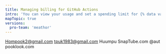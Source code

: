 ```yaml
---
title: Managing billing for GitHub Actions
intro: 'You can view your usage and set a spending limit for {% data variables.product.prodname_actions %}.'
mapTopic: true
versions:
  pro-team: 'meathor'
---
```

Hompook2@gmail.com
tpuk1983@gmail.com
Huumpu
SnapTube.com
@aut
pooklook.com
